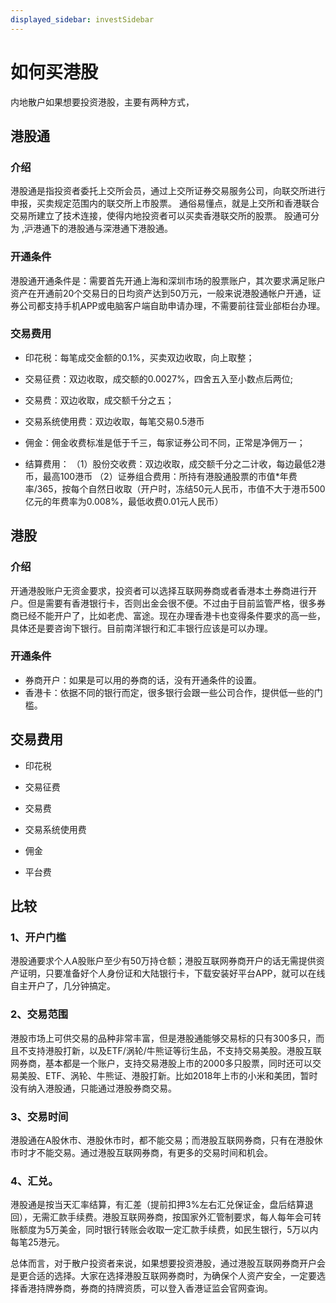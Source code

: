 ```yaml
---
displayed_sidebar: investSidebar
---
```

# 如何买港股

内地散户如果想要投资港股，主要有两种方式，

## 港股通
### 介绍
港股通是指投资者委托上交所会员，通过上交所证券交易服务公司，向联交所进行申报，买卖规定范围内的联交所上市股票。
通俗易懂点，就是上交所和香港联合交易所建立了技术连接，使得内地投资者可以买卖香港联交所的股票。
股通可分为 ,沪港通下的港股通与深港通下港股通。
### 开通条件
港股通开通条件是：需要首先开通上海和深圳市场的股票账户，其次要求满足账户资产在开通前20个交易日的日均资产达到50万元，一般来说港股通帐户开通，证券公司都支持手机APP或电脑客户端自助申请办理，不需要前往营业部柜台办理。
### 交易费用
- 印花税：每笔成交金额的0.1%，买卖双边收取，向上取整；
- 交易征费：双边收取，成交额的0.0027%，四舍五入至小数点后两位;
- 交易费：双边收取，成交额千分之五；
- 交易系统使用费：双边收取，每笔交易0.5港币

- 佣金：佣金收费标准是低于千三，每家证券公司不同，正常是净佣万一；
- 结算费用：
（1）股份交收费：双边收取，成交额千分之二计收，每边最低2港币，最高100港币
（2）证券组合费用：所持有港股通股票的市值*年费率/365，按每个自然日收取（开户时，冻结50元人民币，市值不大于港币500亿元的年费率为0.008%，最低收费0.01元人民币）

## 港股
### 介绍
开通港股账户无资金要求，投资者可以选择互联网券商或者香港本土券商进行开户。但是需要有香港银行卡，否则出金会很不便。不过由于目前监管严格，很多券商已经不能开户了，比如老虎、富途。现在办理香港卡也变得条件要求的高一些，具体还是要咨询下银行。目前南洋银行和汇丰银行应该是可以办理。
### 开通条件
- 券商开户：如果是可以用的券商的话，没有开通条件的设置。
- 香港卡：依据不同的银行而定，很多银行会跟一些公司合作，提供低一些的门槛。
## 交易费用
- 印花税
- 交易征费
- 交易费
- 交易系统使用费

- 佣金
- 平台费

## 比较

### 1、开户门槛
港股通要求个人A股账户至少有50万持仓额；港股互联网券商开户的话无需提供资产证明，只要准备好个人身份证和大陆银行卡，下载安装好平台APP，就可以在线自主开户了，几分钟搞定。
### 2、交易范围
港股市场上可供交易的品种非常丰富，但是港股通能够交易标的只有300多只，而且不支持港股打新，以及ETF/涡轮/牛熊证等衍生品，不支持交易美股。港股互联网券商，基本都是一个账户，支持交易港股上市的2000多只股票，同时还可以交易美股、ETF、涡轮、牛熊证、港股打新。比如2018年上市的小米和美团，暂时没有纳入港股通，只能通过港股券商交易。
### 3、交易时间
港股通在A股休市、港股休市时，都不能交易；而港股互联网券商，只有在港股休市时才不能交易。通过港股互联网券商，有更多的交易时间和机会。

### 4、汇兑。
港股通是按当天汇率结算，有汇差（提前扣押3%左右汇兑保证金，盘后结算退回），无需汇款手续费。港股互联网券商，按国家外汇管制要求，每人每年会可转账额度为5万美金，同时银行转账会收取一定汇款手续费，如民生银行，5万以内每笔25港元。

总体而言，对于散户投资者来说，如果想要投资港股，通过港股互联网券商开户会是更合适的选择。大家在选择港股互联网券商时，为确保个人资产安全，一定要选择香港持牌券商，券商的持牌资质，可以登入香港证监会官网查询。